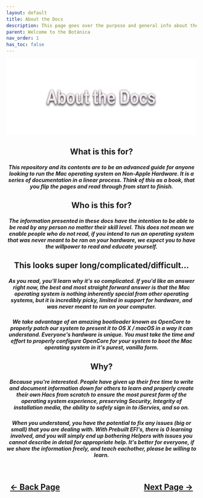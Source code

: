 ```yaml
---
layout: default
title: About the Docs
description: This page goes over the purpose and general info about the Carnations Core Configuration Docs.
parent: Welcome to the Botánica
nav_order: 1
has_toc: false
---
```


<style>
  .navigation-container {
    display: flex;
    justify-content: space-between;
    align-items: center;
    width: 100%;
  }
  
  .nav-button {
    margin: 10px;
  }
</style>

<p align="center">
  <img width="650" height="200" src="../../assets/Headers/Header-AboutTheDocs.png">
</p>

<h2 align="center">What is this for?</h2>
<h5 align="center">This repository and its contents are to be an advanced guide for anyone looking to run the Mac operating system on Non-Apple Hardware. It is a series of documentation in a linear process. Think of this as a book, that you flip the pages and read through from start to finish.</h5>

<h2 align="center">Who is this for?</h2>
<h5 align="center">The information presented in these docs have the intention to be able to be read by any person no matter their skill level. This does not mean we enable people who do not read, if you intend to run an operating system that was never meant to be ran on your hardware, we expect you to have the willpower to read and educate yourself.</h5>

<h2 align="center">This looks super long/complicated/difficult...</h2>

<h5 align="center">As you read, you'll learn why it's so complicated. If you'd like an answer right now, the best and most straight forward answer is that the Mac operating system is nothing inherently special from other operating systems, but it is incredibly picky, limited in support for hardware, and was never meant to run on your computer.</h5>

<h5 align="center">We take advantage of an amazing bootloader known as OpenCore to properly patch our system to present it to OS X / macOS in a way it can understand. Everyone's hardware is unique. You must take the time and effort to properly configure OpenCore for your system to boot the Mac operating system in it's purest, vanilla form.</h5>

<h2 align="center">Why?</h2>
<h5 align="center">Because you're interested. People have given up their free time to write and document information down for others to learn and properly create their own Hacs from scratch to ensure the most purest form of the operating system experience, preserving Security, Integrity of installation media, the ability to safely sign in to iServies, and so on.</h5>

<h5 align="center">When you understand, you have the potential to fix any issues (big or small) that you are dealing with. With Prebuilt EFI's, there is 0 learning involved, and you will simply end up bothering Helpers with issues you cannot describe in detail for appropriate help. It's better for everyone, if we share the information freely, and teach eachother, <b>please be willing to learn.</b></h5>

<h2 align="center">
  <br>
  <div class="navigation-container">
    <a class="nav-button" href="../../">&larr; Back Page</a>
    <a class="nav-button" href="02-WhatFollowsNext.html">Next Page &rarr;</a>
  </div>
  <br>
</h2>
